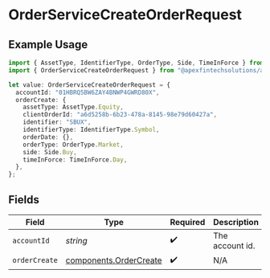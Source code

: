 # OrderServiceCreateOrderRequest

## Example Usage

```typescript
import { AssetType, IdentifierType, OrderType, Side, TimeInForce } from "@apexfintechsolutions/ascend-sdk/models/components";
import { OrderServiceCreateOrderRequest } from "@apexfintechsolutions/ascend-sdk/models/operations";

let value: OrderServiceCreateOrderRequest = {
  accountId: "01HBRQ5BW6ZAY4BNWP4GWRD80X",
  orderCreate: {
    assetType: AssetType.Equity,
    clientOrderId: "a6d5258b-6b23-478a-8145-98e79d60427a",
    identifier: "SBUX",
    identifierType: IdentifierType.Symbol,
    orderDate: {},
    orderType: OrderType.Market,
    side: Side.Buy,
    timeInForce: TimeInForce.Day,
  },
};
```

## Fields

| Field                                                            | Type                                                             | Required                                                         | Description                                                      | Example                                                          |
| ---------------------------------------------------------------- | ---------------------------------------------------------------- | ---------------------------------------------------------------- | ---------------------------------------------------------------- | ---------------------------------------------------------------- |
| `accountId`                                                      | *string*                                                         | :heavy_check_mark:                                               | The account id.                                                  | 01HBRQ5BW6ZAY4BNWP4GWRD80X                                       |
| `orderCreate`                                                    | [components.OrderCreate](../../models/components/ordercreate.md) | :heavy_check_mark:                                               | N/A                                                              |                                                                  |
